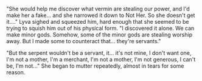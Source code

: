 "She would help me discover what vermin are stealing our power, and I'd make her a fake... and she narrowed it down to Not Her. So she doesn't get it...." Lyva sighed and squeezed him, hard enough that she seemed to be trying to squish him out of his physical form. "I discovered it alone. We can make minor gods. Somehow, some of the minor gods are stealing worship away. But I made some to counteract that... they're servants."
   
"But the serpent wouldn't be a servant, it... it's not mine, I don't want one, I'm not a mother, I'm a merchant, I'm not a mother, I'm not generous, I can't be, I'm not..." She began to mutter repeatedly, almost in tears for some reason.